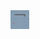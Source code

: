 <img src="/readme-img/snake.png" width="30" alt="source files" style="float: left; margin-right: 20px;"/>
